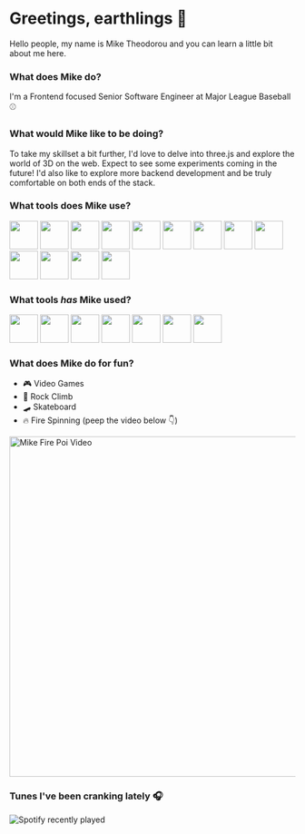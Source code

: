 # Greetings, earthlings 🤘
Hello people, my name is Mike Theodorou and you can learn a little bit about me here.


### What does Mike do?
I'm a Frontend focused Senior Software Engineer at Major League Baseball ⚾

### What would Mike like to be doing?
To take my skillset a bit further, I'd love to delve into three.js and explore the world of 3D on the web. Expect to see some experiments coming in the future!
I'd also like to explore more backend development and be truly comfortable on both ends of the stack.

### What tools does Mike use?

<div>
<img width="50" src="https://cdn.jsdelivr.net/gh/devicons/devicon/icons/html5/html5-original.svg" />
  
<img width="50" src="https://cdn.jsdelivr.net/gh/devicons/devicon/icons/css3/css3-original.svg" />
<img width="50" src="https://cdn.jsdelivr.net/gh/devicons/devicon/icons/tailwindcss/tailwindcss-plain.svg" />
<img width="50" src="https://cdn.jsdelivr.net/gh/devicons/devicon/icons/typescript/typescript-plain.svg" />
<img width="50" src="https://cdn.jsdelivr.net/gh/devicons/devicon/icons/nodejs/nodejs-original.svg" />
<img width="50" src="https://cdn.jsdelivr.net/gh/devicons/devicon/icons/express/express-original.svg" />
<img width="50" src="https://cdn.jsdelivr.net/gh/devicons/devicon/icons/react/react-original-wordmark.svg" />
<img width="50" src="https://cdn.jsdelivr.net/gh/devicons/devicon/icons/redux/redux-original.svg" />
<img width="50" src="https://cdn.jsdelivr.net/gh/devicons/devicon/icons/nextjs/nextjs-line.svg" />
<img width="50" src="https://cdn.jsdelivr.net/gh/devicons/devicon/icons/jest/jest-plain.svg" />
<img width="50" src="https://cdn.jsdelivr.net/gh/devicons/devicon/icons/storybook/storybook-original.svg" />
<img width="50" src="https://cdn.jsdelivr.net/gh/devicons/devicon/icons/docker/docker-original.svg" />
<img width="50" src="https://cdn.jsdelivr.net/gh/devicons/devicon/icons/postgresql/postgresql-original.svg" />
</div>

### What tools _has_ Mike used?
<div>
<img width="50" src="https://cdn.jsdelivr.net/gh/devicons/devicon/icons/angularjs/angularjs-original.svg" />
<img width="50" src="https://cdn.jsdelivr.net/gh/devicons/devicon/icons/bootstrap/bootstrap-original.svg" />
<img width="50" src="https://cdn.jsdelivr.net/gh/devicons/devicon/icons/sass/sass-original.svg" />
<img width="50" src="https://cdn.jsdelivr.net/gh/devicons/devicon/icons/firebase/firebase-plain.svg" />
<img width="50" src="https://cdn.jsdelivr.net/gh/devicons/devicon/icons/gatsby/gatsby-original.svg" />
<img width="50" src="https://cdn.jsdelivr.net/gh/devicons/devicon/icons/mongodb/mongodb-original.svg" />
<img width="50" src="https://cdn.jsdelivr.net/gh/devicons/devicon/icons/graphql/graphql-plain.svg" />
</div>


### What does Mike do for fun?
- 🎮 Video Games
- 🧗 Rock Climb
- 🛹 Skateboard
- 🔥 Fire Spinning (peep the video below 👇)
<a target="_blank" href="https://vimeo.com/140862421">
<img src="https://i.vimeocdn.com/video/537581998-c1074a51460315adb58ce82cb96f0b7cae50f639ca22e6b30a69ed05265836e1-d_960x540.png" width="600" alt="Mike Fire Poi Video" />
</a>


<!-- ### What tools does Mike use? -->

### Tunes I've been cranking lately 🎧
![Spotify recently played](https://spotify-recently-played-readme.vercel.app/api?user=miketheo423&unique=true&width=600)

<!--
**miketheodorou/miketheodorou** is a ✨ _special_ ✨ repository because its `README.md` (this file) appears on your GitHub profile.

Here are some ideas to get you started:
- Codepen Embed?

- 🔭 I’m currently working on ...
- 🌱 I’m currently learning ...
- 👯 I’m looking to collaborate on ...
- 🤔 I’m looking for help with ...
- 💬 Ask me about ...
- 📫 How to reach me: ...
- 😄 Pronouns: ...
- ⚡ Fun fact: ...
-->
